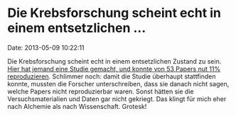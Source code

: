 Die Krebsforschung scheint echt in einem entsetzlichen \...
===========================================================

Date: 2013-05-09 10:22:11

Die Krebsforschung scheint echt in einem entsetzlichen Zustand zu sein.
[Hier hat jemand eine Studie gemacht, und konnte von 53 Papers nut 11%
reproduzieren](http://www.nature.com/nature/journal/v485/n7396/full/485041e.html).
Schlimmer noch: damit die Studie überhaupt stattfinden konnte, mussten
die Forscher unterschreiben, dass sie danach nicht sagen, welche Papers
nicht reproduzierbar waren. Sonst hätten sie die Versuchsmaterialien und
Daten gar nicht gekriegt. Das klingt für mich eher nach Alchemie als
nach Wissenschaft. Grotesk!
